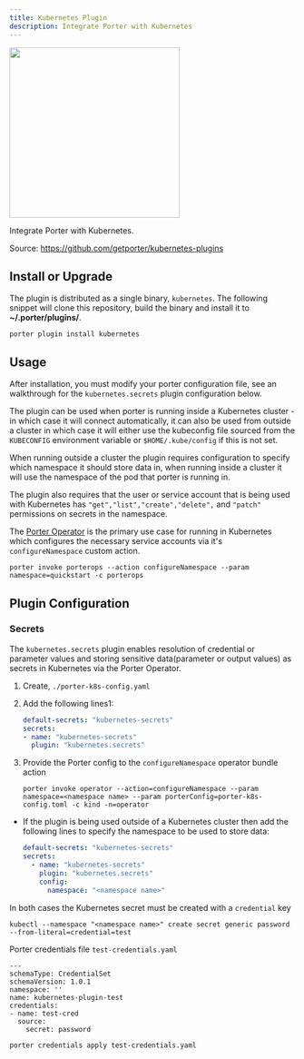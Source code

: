 ```yaml
---
title: Kubernetes Plugin
description: Integrate Porter with Kubernetes
---
```


<img src="/images/mixins/kubernetes.svg" class="mixin-logo" style="width: 300px"/>

Integrate Porter with Kubernetes.

Source: https://github.com/getporter/kubernetes-plugins

## Install or Upgrade

The plugin is distributed as a single binary, `kubernetes`. The following snippet will clone this repository, build the binary
and install it to **~/.porter/plugins/**.

```
porter plugin install kubernetes
```

## Usage

After installation, you must modify your porter configuration file, see an
walkthrough for the `kubernetes.secrets` plugin configuration below.

The plugin can be used when porter is running inside a Kubernetes cluster - in which case it will connect automatically, it can also be used from outside a cluster in which case it will either use the kubeconfig file sourced from the `KUBECONFIG` environment variable or `$HOME/.kube/config` if this is not set.

When running outside a cluster the plugin requires configuration to specify which namespace it should store data in, when running inside a cluster it will use the namespace of the pod that porter is running in.

The plugin also requires that the user or service account that is being used with Kubernetes has `"get","list","create","delete",` and `"patch"` permissions on secrets in the namespace.

The [Porter Operator](https://github.com/getporter/operator) is the primary use case
for running in Kubernetes which configures the necessary service accounts via 
it's `configureNamespace` custom action.

```
porter invoke porterops --action configureNamespace --param namespace=quickstart -c porterops
```

## Plugin Configuration

### Secrets

The `kubernetes.secrets` plugin enables resolution of credential or parameter values and storing sensitive data(parameter or output values) as secrets in Kubernetes via the Porter Operator.

1. Create, `./porter-k8s-config.yaml`
1. Add the following lines1:

    ```yaml
    default-secrets: "kubernetes-secrets"
    secrets:
    - name: "kubernetes-secrets"
      plugin: "kubernetes.secrets"
    ```
1. Provide the Porter config to the `configureNamespace` operator bundle action

    ```
    porter invoke operator --action=configureNamespace --param namespace=<namespace name> --param porterConfig=porter-k8s-config.toml -c kind -n=operator
    ```

* If the plugin is being used outside of a Kubernetes cluster then add the following lines to specify the namespace to be used to store data:

    ```yaml
    default-secrets: "kubernetes-secrets"
    secrets:
      - name: "kubernetes-secrets"
        plugin: "kubernetes.secrets"
        config:
          namespace: "<namespace name>"
    ```

In both cases the Kubernetes secret must be created with a `credential` key
```
kubectl --namespace "<namespace name>" create secret generic password --from-literal=credential=test 
```

Porter credentials file `test-credentials.yaml`
```
---
schemaType: CredentialSet
schemaVersion: 1.0.1
namespace: ''
name: kubernetes-plugin-test
credentials:
- name: test-cred
  source:
    secret: password
```

```
porter credentials apply test-credentials.yaml
```
